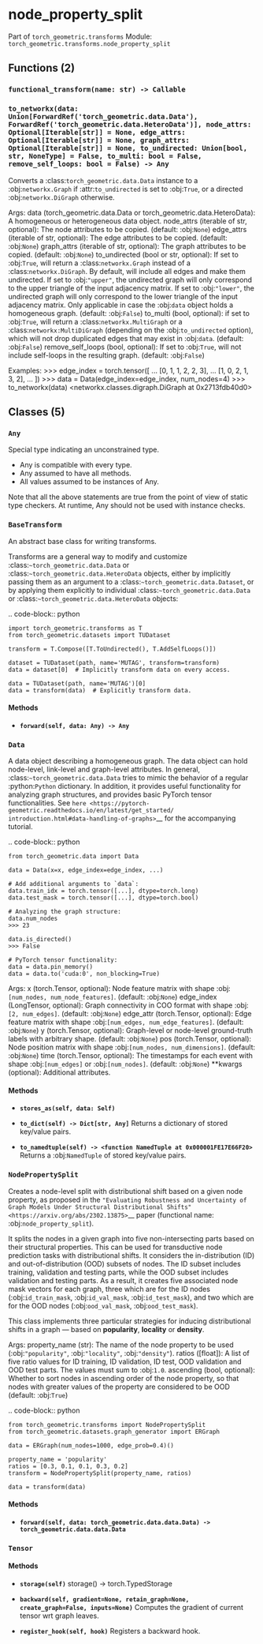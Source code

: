 # node_property_split

Part of `torch_geometric.transforms`
Module: `torch_geometric.transforms.node_property_split`

## Functions (2)

### `functional_transform(name: str) -> Callable`

### `to_networkx(data: Union[ForwardRef('torch_geometric.data.Data'), ForwardRef('torch_geometric.data.HeteroData')], node_attrs: Optional[Iterable[str]] = None, edge_attrs: Optional[Iterable[str]] = None, graph_attrs: Optional[Iterable[str]] = None, to_undirected: Union[bool, str, NoneType] = False, to_multi: bool = False, remove_self_loops: bool = False) -> Any`

Converts a :class:`torch_geometric.data.Data` instance to a
:obj:`networkx.Graph` if :attr:`to_undirected` is set to :obj:`True`, or
a directed :obj:`networkx.DiGraph` otherwise.

Args:
    data (torch_geometric.data.Data or torch_geometric.data.HeteroData): A
        homogeneous or heterogeneous data object.
    node_attrs (iterable of str, optional): The node attributes to be
        copied. (default: :obj:`None`)
    edge_attrs (iterable of str, optional): The edge attributes to be
        copied. (default: :obj:`None`)
    graph_attrs (iterable of str, optional): The graph attributes to be
        copied. (default: :obj:`None`)
    to_undirected (bool or str, optional): If set to :obj:`True`, will
        return a :class:`networkx.Graph` instead of a
        :class:`networkx.DiGraph`.
        By default, will include all edges and make them undirected.
        If set to :obj:`"upper"`, the undirected graph will only correspond
        to the upper triangle of the input adjacency matrix.
        If set to :obj:`"lower"`, the undirected graph will only correspond
        to the lower triangle of the input adjacency matrix.
        Only applicable in case the :obj:`data` object holds a homogeneous
        graph. (default: :obj:`False`)
    to_multi (bool, optional): if set to :obj:`True`, will return a
        :class:`networkx.MultiGraph` or a :class:`networkx:MultiDiGraph`
        (depending on the :obj:`to_undirected` option), which will not drop
        duplicated edges that may exist in :obj:`data`.
        (default: :obj:`False`)
    remove_self_loops (bool, optional): If set to :obj:`True`, will not
        include self-loops in the resulting graph. (default: :obj:`False`)

Examples:
    >>> edge_index = torch.tensor([
    ...     [0, 1, 1, 2, 2, 3],
    ...     [1, 0, 2, 1, 3, 2],
    ... ])
    >>> data = Data(edge_index=edge_index, num_nodes=4)
    >>> to_networkx(data)
    <networkx.classes.digraph.DiGraph at 0x2713fdb40d0>

## Classes (5)

### `Any`

Special type indicating an unconstrained type.

- Any is compatible with every type.
- Any assumed to have all methods.
- All values assumed to be instances of Any.

Note that all the above statements are true from the point of view of
static type checkers. At runtime, Any should not be used with instance
checks.

### `BaseTransform`

An abstract base class for writing transforms.

Transforms are a general way to modify and customize
:class:`~torch_geometric.data.Data` or
:class:`~torch_geometric.data.HeteroData` objects, either by implicitly
passing them as an argument to a :class:`~torch_geometric.data.Dataset`, or
by applying them explicitly to individual
:class:`~torch_geometric.data.Data` or
:class:`~torch_geometric.data.HeteroData` objects:

.. code-block:: python

    import torch_geometric.transforms as T
    from torch_geometric.datasets import TUDataset

    transform = T.Compose([T.ToUndirected(), T.AddSelfLoops()])

    dataset = TUDataset(path, name='MUTAG', transform=transform)
    data = dataset[0]  # Implicitly transform data on every access.

    data = TUDataset(path, name='MUTAG')[0]
    data = transform(data)  # Explicitly transform data.

#### Methods

- **`forward(self, data: Any) -> Any`**

### `Data`

A data object describing a homogeneous graph.
The data object can hold node-level, link-level and graph-level attributes.
In general, :class:`~torch_geometric.data.Data` tries to mimic the
behavior of a regular :python:`Python` dictionary.
In addition, it provides useful functionality for analyzing graph
structures, and provides basic PyTorch tensor functionalities.
See `here <https://pytorch-geometric.readthedocs.io/en/latest/get_started/
introduction.html#data-handling-of-graphs>`__ for the accompanying
tutorial.

.. code-block:: python

    from torch_geometric.data import Data

    data = Data(x=x, edge_index=edge_index, ...)

    # Add additional arguments to `data`:
    data.train_idx = torch.tensor([...], dtype=torch.long)
    data.test_mask = torch.tensor([...], dtype=torch.bool)

    # Analyzing the graph structure:
    data.num_nodes
    >>> 23

    data.is_directed()
    >>> False

    # PyTorch tensor functionality:
    data = data.pin_memory()
    data = data.to('cuda:0', non_blocking=True)

Args:
    x (torch.Tensor, optional): Node feature matrix with shape
        :obj:`[num_nodes, num_node_features]`. (default: :obj:`None`)
    edge_index (LongTensor, optional): Graph connectivity in COO format
        with shape :obj:`[2, num_edges]`. (default: :obj:`None`)
    edge_attr (torch.Tensor, optional): Edge feature matrix with shape
        :obj:`[num_edges, num_edge_features]`. (default: :obj:`None`)
    y (torch.Tensor, optional): Graph-level or node-level ground-truth
        labels with arbitrary shape. (default: :obj:`None`)
    pos (torch.Tensor, optional): Node position matrix with shape
        :obj:`[num_nodes, num_dimensions]`. (default: :obj:`None`)
    time (torch.Tensor, optional): The timestamps for each event with shape
        :obj:`[num_edges]` or :obj:`[num_nodes]`. (default: :obj:`None`)
    **kwargs (optional): Additional attributes.

#### Methods

- **`stores_as(self, data: Self)`**

- **`to_dict(self) -> Dict[str, Any]`**
  Returns a dictionary of stored key/value pairs.

- **`to_namedtuple(self) -> <function NamedTuple at 0x000001FE17E66F20>`**
  Returns a :obj:`NamedTuple` of stored key/value pairs.

### `NodePropertySplit`

Creates a node-level split with distributional shift based on a given
node property, as proposed in the `"Evaluating Robustness and Uncertainty
of Graph Models Under Structural Distributional Shifts"
<https://arxiv.org/abs/2302.13875>`__ paper
(functional name: :obj:`node_property_split`).

It splits the nodes in a given graph into five non-intersecting parts
based on their structural properties.
This can be used for transductive node prediction tasks with distributional
shifts.
It considers the in-distribution (ID) and out-of-distribution (OOD) subsets
of nodes.
The ID subset includes training, validation and testing parts, while
the OOD subset includes validation and testing parts.
As a result, it creates five associated node mask vectors for each graph,
three which are for the ID nodes (:obj:`id_train_mask`,
:obj:`id_val_mask`, :obj:`id_test_mask`), and two which are for the OOD
nodes (:obj:`ood_val_mask`, :obj:`ood_test_mask`).

This class implements three particular strategies for inducing
distributional shifts in a graph — based on **popularity**, **locality**
or **density**.

Args:
    property_name (str): The name of the node property to be used
        (:obj:`"popularity"`, :obj:`"locality"`, :obj:`"density"`).
    ratios ([float]): A list of five ratio values for ID training,
        ID validation, ID test, OOD validation and OOD test parts.
        The values must sum to :obj:`1.0`.
    ascending (bool, optional): Whether to sort nodes in ascending order
        of the node property, so that nodes with greater values of the
        property are considered to be OOD (default: :obj:`True`)

.. code-block:: python

    from torch_geometric.transforms import NodePropertySplit
    from torch_geometric.datasets.graph_generator import ERGraph

    data = ERGraph(num_nodes=1000, edge_prob=0.4)()

    property_name = 'popularity'
    ratios = [0.3, 0.1, 0.1, 0.3, 0.2]
    transform = NodePropertySplit(property_name, ratios)

    data = transform(data)

#### Methods

- **`forward(self, data: torch_geometric.data.data.Data) -> torch_geometric.data.data.Data`**

### `Tensor`

#### Methods

- **`storage(self)`**
  storage() -> torch.TypedStorage

- **`backward(self, gradient=None, retain_graph=None, create_graph=False, inputs=None)`**
  Computes the gradient of current tensor wrt graph leaves.

- **`register_hook(self, hook)`**
  Registers a backward hook.
